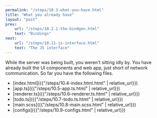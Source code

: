 ```yaml
---
permalink: "/steps/10.3-what-you-have.html"
title: "What you already have"
layout: "post"
prev: 
    url: "/steps/10.2.1-the-bindgen.html"
    text: "Bindings"
next: 
    url: "/steps/10.11-js-interface.html"
    text: "The JS interface"
---
```

<div class="explain">
While the server was being built, you weren't sitting idly by. You have already built the UI components and web app, just short of network communication. So far you have the following files.
</div>

- [index.html]({{"/steps/10.4-index.html.html" | relative_url}})
- [app.ts]({{"/steps/10.5-app.ts.html" | relative_url}})
- [renderer.ts]({{"/steps/10.6-renderer.ts.html" | relative_url}})
- [todo.ts]({{"/steps/10.7-todo.ts.html" | relative_url}})  
- [main.scss]({{"/steps/10.8-main.scss.html" | relative_url}})  
- [configs]({{"/steps/10.9-configs.html" | relative_url}})
